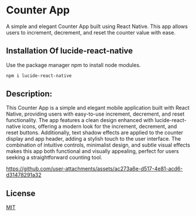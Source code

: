 # Counter App
A simple and elegant Counter App built using React Native. This app allows users to increment, decrement, and reset the counter value with ease.
## Installation Of lucide-react-native
Use the package manager npm to install node modules.

```bash
npm i lucide-react-native
```

## Description:
This Counter App is a simple and elegant mobile application built with React Native, providing users with easy-to-use increment, decrement, and reset functionality. The app features a clean design enhanced with lucide-react-native icons, offering a modern look for the increment, decrement, and reset buttons. Additionally, text shadow effects are applied to the counter display and app header, adding a stylish touch to the user interface. The combination of intuitive controls, minimalist design, and subtle visual effects makes this app both functional and visually appealing, perfect for users seeking a straightforward counting tool.


https://github.com/user-attachments/assets/ac273a6e-d517-4e81-acd6-d31478291a32
## License

[MIT](https://choosealicense.com/licenses/mit/)
